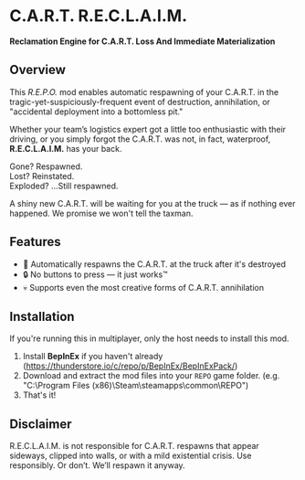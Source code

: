 # C.A.R.T. R.E.C.L.A.I.M.
**Reclamation Engine for C.A.R.T. Loss And Immediate Materialization**

## Overview

This *R.E.P.O.* mod enables automatic respawning of your C.A.R.T. in the tragic-yet-suspiciously-frequent event of destruction, annihilation, or "accidental deployment into a bottomless pit."

Whether your team’s logistics expert got a little too enthusiastic with their driving, or you simply forgot the C.A.R.T. was not, in fact, waterproof, **R.E.C.L.A.I.M.** has your back.

Gone? Respawned.  
Lost? Reinstated.  
Exploded? …Still respawned.  

A shiny new C.A.R.T. will be waiting for you at the truck — as if nothing ever happened. We promise we won't tell the taxman.

## Features

- 🚚 Automatically respawns the C.A.R.T. at the truck after it's destroyed
- 🔒 No buttons to press — it just works™
- 💀 Supports even the most creative forms of C.A.R.T. annihilation

## Installation

If you're running this in multiplayer, only the host needs to install this mod.

1. Install **BepInEx** if you haven't already (https://thunderstore.io/c/repo/p/BepInEx/BepInExPack/)
2. Download and extract the mod files into your `REPO` game folder. (e.g. "C:\Program Files (x86)\Steam\steamapps\common\REPO\")
3. That's it! 

## Disclaimer

R.E.C.L.A.I.M. is not responsible for C.A.R.T. respawns that appear sideways, clipped into walls, or with a mild existential crisis. Use responsibly. Or don’t. We’ll respawn it anyway.